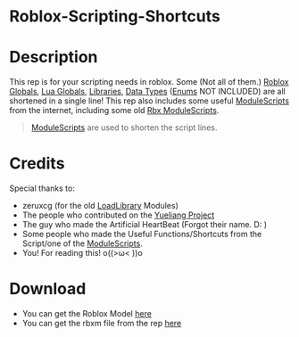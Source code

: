 # Roblox-Scripting-Shortcuts
# Description
This rep is for your scripting needs in roblox. Some (Not all of them.) [Roblox Globals](https://create.roblox.com/docs/reference/engine/globals/RobloxGlobals), [Lua Globals](https://create.roblox.com/docs/reference/engine/globals/LuaGlobals), [Libraries](https://create.roblox.com/docs/reference/engine#libraries), [Data Types](https://create.roblox.com/docs/reference/engine#data-types) ([Enums](https://create.roblox.com/docs/reference/engine#enums) NOT INCLUDED) are all shortened in a single line!
This rep also includes some useful [ModuleScripts](https://create.roblox.com/docs/reference/engine/classes/ModuleScript) from the internet, including some old [Rbx ModuleScripts](https://devforum.roblox.com/uploads/short-url/bSMD1kiXg4uFGtNPDnTo2PpHu1A.rbxmx).
> [ModuleScripts](https://create.roblox.com/docs/reference/engine/classes/ModuleScript) are used to shorten the script lines.
# Credits
Special thanks to:
- zeruxcg (for the old [LoadLibrary](https://devforum.roblox.com/t/loadlibrary-is-going-to-be-removed-on-february-3rd/382516) Modules)
- The people who contributed on the [Yueliang Project](https://github.com/gamesys/moonshine/blob/master/extensions/luac/yueliang.lua)
- The guy who made the Artificial HeartBeat (Forgot their name. D: )
- Some people who made the Useful Functions/Shortcuts from the Script/one of the [ModuleScripts](https://create.roblox.com/docs/reference/engine/classes/ModuleScript).
- You! For reading this! o((>ω< ))o
# Download
- You can get the Roblox Model [here](https://www.roblox.com/library/13710773150/Shortcuts)
- You can get the rbxm file from the rep [here](https://github.com/AverageFree2Play/Roblox-Scripting-Shortcuts/blob/472b3a5c5f00040483e646606dc23898ba7fab42/Shortcuts.rbxm) 

